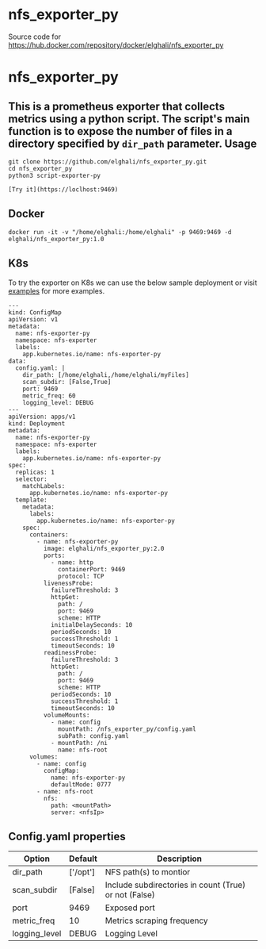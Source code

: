 # nfs_exporter_py
Source code for https://hub.docker.com/repository/docker/elghali/nfs_exporter_py

# nfs_exporter_py

This is a prometheus exporter that collects metrics using a python script. The script's main function is to expose the number of files in a directory specified by `dir_path` parameter.
Usage
---
```
git clone https://github.com/elghali/nfs_exporter_py.git
cd nfs_exporter_py
python3 script-exporter-py

[Try it](https://loclhost:9469)

```

## Docker

`docker run -it -v "/home/elghali:/home/elghali" -p 9469:9469 -d elghali/nfs_exporter_py:1.0`

## K8s
To try the exporter on K8s we can use the below sample deployment or visit [examples](https://github.com/elghali/nfs_exporter_py/examples) for more examples.
```
---
kind: ConfigMap
apiVersion: v1
metadata:
  name: nfs-exporter-py
  namespace: nfs-exporter
  labels:
    app.kubernetes.io/name: nfs-exporter-py
data:
  config.yaml: |
    dir_path: [/home/elghali,/home/elghali/myFiles]
    scan_subdir: [False,True]
    port: 9469
    metric_freq: 60
    logging_level: DEBUG
---
apiVersion: apps/v1
kind: Deployment
metadata:
  name: nfs-exporter-py
  namespace: nfs-exporter
  labels:
    app.kubernetes.io/name: nfs-exporter-py
spec:
  replicas: 1
  selector:
    matchLabels:
      app.kubernetes.io/name: nfs-exporter-py
  template:
    metadata:
      labels:
        app.kubernetes.io/name: nfs-exporter-py
    spec:
      containers:
        - name: nfs-exporter-py
          image: elghali/nfs_exporter_py:2.0
          ports:
            - name: http
              containerPort: 9469
              protocol: TCP
          livenessProbe:
            failureThreshold: 3
            httpGet:
              path: /
              port: 9469
              scheme: HTTP
            initialDelaySeconds: 10
            periodSeconds: 10
            successThreshold: 1
            timeoutSeconds: 10
          readinessProbe:
            failureThreshold: 3
            httpGet:
              path: /
              port: 9469
              scheme: HTTP
            periodSeconds: 10
            successThreshold: 1
            timeoutSeconds: 10
          volumeMounts:
            - name: config
              mountPath: /nfs_exporter_py/config.yaml
              subPath: config.yaml
            - mountPath: /ni
              name: nfs-root
      volumes:
        - name: config
          configMap:
            name: nfs-exporter-py
            defaultMode: 0777
        - name: nfs-root
          nfs:
            path: <mountPath>
            server: <nfsIp>

```

## Config.yaml properties

| Option | Default | Description
| ----------- | ----------- | ----------- |
| dir_path | ['/opt'] | NFS path(s) to montior
| scan_subdir | [False] | Include subdirectories in count (True) or not (False)
| port | 9469 | Exposed port |
| metric_freq | 10 | Metrics scraping frequency |
| logging_level | DEBUG | Logging Level